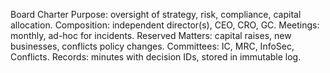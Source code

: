 Board Charter
Purpose: oversight of strategy, risk, compliance, capital allocation.
Composition: independent director(s), CEO, CRO, GC.
Meetings: monthly, ad-hoc for incidents.
Reserved Matters: capital raises, new businesses, conflicts policy changes.
Committees: IC, MRC, InfoSec, Conflicts.
Records: minutes with decision IDs, stored in immutable log.
